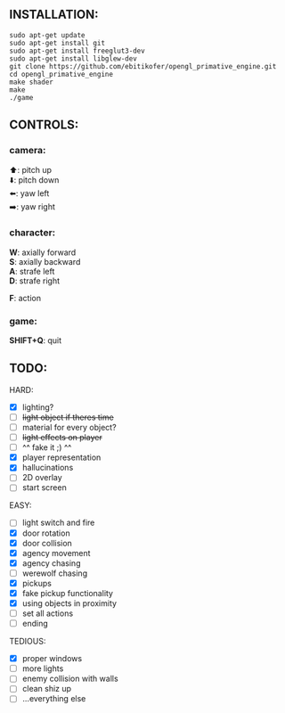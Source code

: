 ## INSTALLATION: ##

    sudo apt-get update
    sudo apt-get install git
    sudo apt-get install freeglut3-dev
    sudo apt-get install libglew-dev
    git clone https://github.com/ebitikofer/opengl_primative_engine.git
    cd opengl_primative_engine
    make shader
    make
    ./game

## CONTROLS: ##  

### camera: ###  

:arrow_up:: pitch up  
:arrow_down:: pitch down  
:arrow_left:: yaw left  
:arrow_right:: yaw right  

### character: ###  

**W**: axially forward  
**S**: axially backward  
**A**: strafe left  
**D**: strafe right  

**F**: action  

### game: ###  

**SHIFT+Q**: quit  

## TODO: ##  

HARD:
- [x] lighting?
- [ ] ~~light object if theres time~~
- [ ] material for every object?
- [ ] ~~light effects on player~~
- [ ] ^^ fake it ;) ^^
- [x] player representation
- [x] hallucinations
- [ ] 2D overlay
- [ ] start screen

EASY:
- [ ] light switch and fire
- [x] door rotation
- [x] door collision
- [x] agency movement
- [x] agency chasing
- [ ] werewolf chasing
- [x] pickups
- [x] fake pickup functionality
- [x] using objects in proximity
- [ ] set all actions
- [ ] ending

TEDIOUS:
- [x] proper windows
- [ ] more lights
- [ ] enemy collision with walls
- [ ] clean shiz up
- [ ] ...everything else
